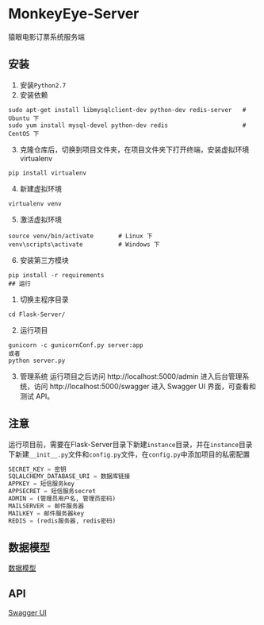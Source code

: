 # MonkeyEye-Server

猿眼电影订票系统服务端

## 安装
1. 安装`Python2.7`
2. 安装依赖
```
sudo apt-get install libmysqlclient-dev python-dev redis-server   # Ubuntu 下
sudo yum install mysql-devel python-dev redis                     # CentOS 下
```
3. 克隆仓库后，切换到项目文件夹，在项目文件夹下打开终端，安装虚拟环境virtualenv
```
pip install virtualenv
```
4. 新建虚拟环境
```
virtualenv venv
```
5. 激活虚拟环境
```
source venv/bin/activate       # Linux 下
venv\scripts\activate          # Windows 下
```
6. 安装第三方模块
```
pip install -r requirements
## 运行
```
1. 切换主程序目录
```
cd Flask-Server/
```
2. 运行项目
```
gunicorn -c gunicornConf.py server:app
或者
python server.py
```
3. 管理系统
运行项目之后访问 http://localhost:5000/admin 进入后台管理系统，访问 http://localhost:5000/swagger 进入 Swagger UI 界面，可查看和测试 API。
## 注意

运行项目前，需要在Flask-Server目录下新建`instance`目录，并在`instance`目录下新建`__init__.py`文件和`config.py`文件，在`config.py`中添加项目的私密配置
```python
SECRET_KEY = 密钥
SQLALCHEMY_DATABASE_URI = 数据库链接
APPKEY = 短信服务key
APPSECRET = 短信服务secret
ADMIN = (管理员用户名, 管理员密码)
MAILSERVER = 邮件服务器
MAILKEY = 邮件服务器key
REDIS = (redis服务器, redis密码)
```
## 数据模型
[数据模型](images/model.webp)
## API
[Swagger UI](images/SwaggerUI.webp)

